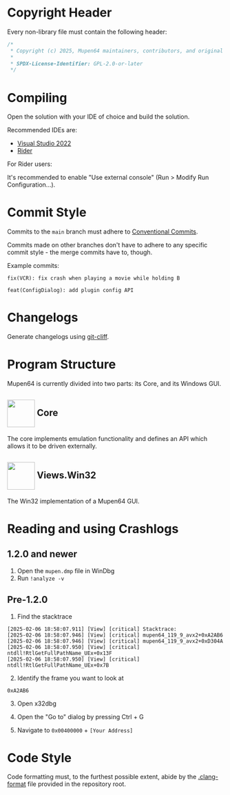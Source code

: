 # Copyright Header

Every non-library file must contain the following header:

```cpp
/*
 * Copyright (c) 2025, Mupen64 maintainers, contributors, and original authors (Hacktarux, ShadowPrince, linker).
 *
 * SPDX-License-Identifier: GPL-2.0-or-later
 */
```

# Compiling

Open the solution with your IDE of choice and build the solution.

Recommended IDEs are:

- [Visual Studio 2022](https://visualstudio.microsoft.com/vs/)
- [Rider](https://www.jetbrains.com/rider/)

For Rider users:

It's recommended to enable "Use external console" (Run > Modify Run Configuration...).

# Commit Style

Commits to the `main` branch must adhere to [Conventional Commits](https://www.conventionalcommits.org/en/v1.0.0/#specification).

Commits made on other branches don't have to adhere to any specific commit style - the merge commits have to, though.

Example commits:

```
fix(VCR): fix crash when playing a movie while holding B
```

```
feat(ConfigDialog): add plugin config API
```

# Changelogs

Generate changelogs using [git-cliff](https://git-cliff.org/).

# Program Structure

Mupen64 is currently divided into two parts: its Core, and its Windows GUI.

## <img src="https://github.com/user-attachments/assets/fa3b86d8-6bcf-4b65-a575-4ea2930a516c" width="64" align="center"/> Core 

The core implements emulation functionality and defines an API which allows it to be driven externally.

## <img src="https://github.com/user-attachments/assets/28439517-0e7a-41d6-829d-c2bd2f065d14" width="64" align="center"/> Views.Win32

The Win32 implementation of a Mupen64 GUI.

# Reading and using Crashlogs

## 1.2.0 and newer

1. Open the `mupen.dmp` file in WinDbg
2. Run `!analyze -v`

## Pre-1.2.0

1. Find the stacktrace

```
[2025-02-06 18:58:07.911] [View] [critical] Stacktrace:
[2025-02-06 18:58:07.946] [View] [critical] mupen64_119_9_avx2+0xA2AB6
[2025-02-06 18:58:07.946] [View] [critical] mupen64_119_9_avx2+0xD304A
[2025-02-06 18:58:07.950] [View] [critical] ntdll!RtlGetFullPathName_UEx+0x13F
[2025-02-06 18:58:07.950] [View] [critical] ntdll!RtlGetFullPathName_UEx+0x7B
```

2. Identify the frame you want to look at

```
0xA2AB6
```

3. Open x32dbg

4. Open the "Go to" dialog by pressing Ctrl + G

5. Navigate to `0x00400000` + `[Your Address]`

# Code Style

Code formatting must, to the furthest possible extent, abide by the [.clang-format](https://github.com/mkdasher/mupen64-rr-lua-/blob/master/.clang-format) file provided in the repository root.


